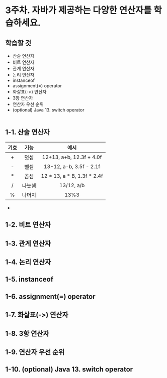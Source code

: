 3주차. 자바가 제공하는 다양한 연산자를 학습하세요.
=======================================
학습할 것
-------------
- 산술 연산자
- 비트 연산자
- 관계 연산자
- 논리 연산자
- instanceof
- assignment(=) operator
- 화살표(->) 연산자
- 3항 연산자
- 연산자 우선 순위
- (optional) Java 13. switch operator
<br><br>

1-1. 산술 연산자
--------------------------------------------


|기호|기능|예시|
|:---:|:---:|:------:|
|+|덧셈|12+13, a+b, 12.3f + 4.0f|
|-|뺄셈|13-12, a-b, 3.5f - 2.1f|
|*|곰셈|12 * 13, a * B, 1.3f * 2.4f|
|/|나눗셈|13/12, a/b|
|%|나머지|13%3|
*






1-2. 비트 연산자
--------------------------------------------






1-3. 관계 연산자
--------------------------------------------





1-4. 논리 연산자
--------------------------------------------







1-5. instanceof
--------------------------------------------




1-6. assignment(=) operator
--------------------------------------------





1-7. 화살표(->) 연산자
--------------------------------------------





1-8. 3항 연산자
--------------------------------------------






1-9. 연산자 우선 순위
--------------------------------------------






1-10. (optional) Java 13. switch operator
--------------------------------------------


